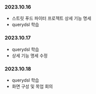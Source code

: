 ### 2023.10.16
+ 스트릿 푸드 파이터 프로젝트 상세 기능 명세
+ querydsl 학습
### 2023.10.17
+ querydsl 학습
+ 상세 기능 명세 수정
### 2023.10.18
+ querydsl 학습
+ 화면 구성 및 목업 회의